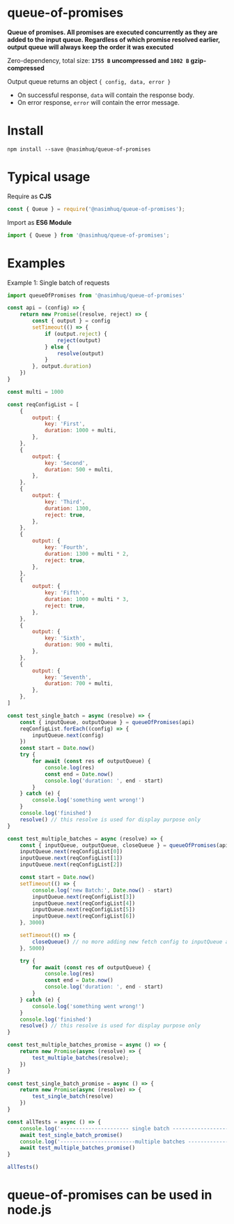 # queue-of-promises
**Queue of promises. All promises are executed concurrently as they are added to the input queue. Regardless of which promise resolved earlier, output queue will always keep the order it was executed**

Zero-dependency, total size: **`1755 B` uncompressed and `1002 B` gzip-compressed**

Output queue returns an object `{ config, data, error }`
  * On successful response, `data` will contain the response body.
  * On error response, `error` will contain the error message.


# Install

`npm install --save @nasimhuq/queue-of-promises`

# Typical usage

Require as **CJS**

```js
const { Queue } = require('@nasimhuq/queue-of-promises');
```

Import as **ES6 Module**
```js
import { Queue } from '@nasimhuq/queue-of-promises';
```

# Examples

Example 1: Single batch of requests

```js
import queueOfPromises from '@nasimhuq/queue-of-promises'

const api = (config) => {
    return new Promise((resolve, reject) => {
        const { output } = config
        setTimeout(() => {
            if (output.reject) {
                reject(output)
            } else {
                resolve(output)
            }
        }, output.duration)
    })
}

const multi = 1000

const reqConfigList = [
    {
        output: {
            key: 'First',
            duration: 1000 + multi,
        },
    },
    {
        output: {
            key: 'Second',
            duration: 500 + multi,
        },
    },
    {
        output: {
            key: 'Third',
            duration: 1300,
            reject: true,
        },
    },
    {
        output: {
            key: 'Fourth',
            duration: 1300 + multi * 2,
            reject: true,
        },
    },
    {
        output: {
            key: 'Fifth',
            duration: 1000 + multi * 3,
            reject: true,
        },
    },
    {
        output: {
            key: 'Sixth',
            duration: 900 + multi,
        },
    },
    {
        output: {
            key: 'Seventh',
            duration: 700 + multi,
        },
    },
]

const test_single_batch = async (resolve) => {
    const { inputQueue, outputQueue } = queueOfPromises(api)
    reqConfigList.forEach((config) => {
        inputQueue.next(config)
    })
    const start = Date.now()
    try {
        for await (const res of outputQueue) {
            console.log(res)
            const end = Date.now()
            console.log('duration: ', end - start)
        }
    } catch (e) {
        console.log('something went wrong!')
    }
    console.log('finished')
    resolve() // this resolve is used for display purpose only
}

const test_multiple_batches = async (resolve) => {
    const { inputQueue, outputQueue, closeQueue } = queueOfPromises(api, true, 500)
    inputQueue.next(reqConfigList[0])
    inputQueue.next(reqConfigList[1])
    inputQueue.next(reqConfigList[2])

    const start = Date.now()
    setTimeout(() => {
        console.log('new Batch:', Date.now() - start)
        inputQueue.next(reqConfigList[3])
        inputQueue.next(reqConfigList[4])
        inputQueue.next(reqConfigList[5])
        inputQueue.next(reqConfigList[6])
    }, 3000)

    setTimeout(() => {
        closeQueue() // no more adding new fetch config to inputQueue after this call.
    }, 5000)

    try {
        for await (const res of outputQueue) {
            console.log(res)
            const end = Date.now()
            console.log('duration: ', end - start)
        }
    } catch (e) {
        console.log('something went wrong!')
    }
    console.log('finished')
    resolve() // this resolve is used for display purpose only
}

const test_multiple_batches_promise = async () => {
    return new Promise(async (resolve) => {
        test_multiple_batches(resolve);
    })
}

const test_single_batch_promise = async () => {
    return new Promise(async (resolve) => {
        test_single_batch(resolve)
    })
}

const allTests = async () => {
    console.log('---------------------- single batch -------------------------')
    await test_single_batch_promise()
    console.log('------------------------multiple batches ------------------')
    await test_multiple_batches_promise()
}

allTests()

```

# queue-of-promises can be used in node.js


